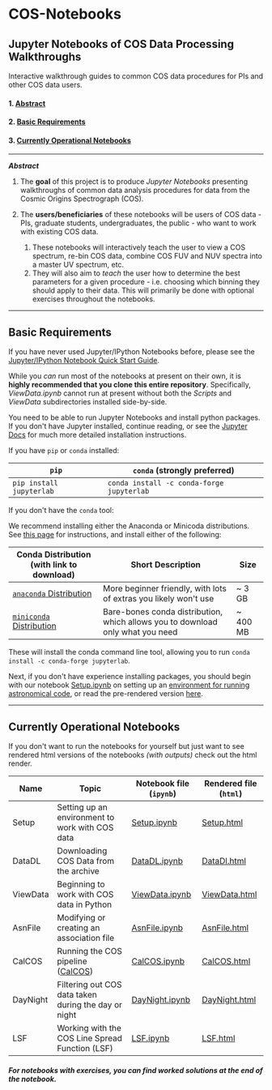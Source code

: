 # COS-Notebooks

## Jupyter Notebooks of COS Data Processing Walkthroughs
Interactive walkthrough guides to common COS data procedures for PIs and other COS data users.

#### 1. [Abstract](#abs)
#### 2. [Basic Requirements](#ch2)
#### 3. [Currently Operational Notebooks](#ch3)
---
<a id = abs></a>
***Abstract***

1.  The **goal** of this project is to produce *Jupyter Notebooks* presenting walkthroughs of common data analysis procedures for data from the Cosmic Origins Spectrograph (COS).

2.  The **users/beneficiaries** of these notebooks will be users of COS data - PIs, graduate students, undergraduates, the public - who want to work with existing COS data.

    1.  These notebooks will interactively teach the user to view a COS spectrum, re-bin COS data, combine COS FUV and NUV spectra into a master UV spectrum, etc.
    2.  They will also aim to *teach* the user how to determine the best parameters for a given procedure - i.e. choosing which binning they should apply to their data. This will primarily be done with optional exercises throughout the notebooks.
---
<a id = ch2></a>
## Basic Requirements

If you have never used Jupyter/IPython Notebooks before, please see the [Jupyter/IPython Notebook Quick Start Guide](https://jupyter-notebook-beginner-guide.readthedocs.io/en/latest/).

While you *can* run most of the notebooks at present on their own, it is **highly recommended that you clone this entire repository**. Specifically, *ViewData.ipynb* cannot run at present without both the *Scripts* and *ViewData* subdirectories installed side-by-side.

You need to be able to run Jupyter Notebooks and install python packages. If you don't have Jupyter installed, continue reading, or see the [Jupyter Docs](https://jupyterlab.readthedocs.io/en/stable/getting_started/installation.html) for much more detailed installation instructions.

If you have `pip` or `conda` installed:


|`pip`|`conda` (**strongly preferred**)|
|-----|--------------------------------|
|`pip install jupyterlab`|`conda install -c conda-forge jupyterlab`|


If you don't have the `conda` tool: 

We recommend installing either the Anaconda or Minicoda distributions. See [this page](https://astroconda.readthedocs.io/en/latest/getting_started.html#getting-started-jump) for instructions, and install either of the following: 

|Conda Distribution (with link to download)|Short Description|Size|
|-|-|-|
|[`anaconda` Distribution](https://docs.anaconda.com/anaconda/install/) | More beginner friendly, with lots of extras you likely won't use| \~ 3 GB|
|[`miniconda` Distribution](https://docs.conda.io/en/latest/miniconda.html)| Bare-bones conda distribution, which allows you to download only what you need|\~ 400 MB|

These will install the conda command line tool, allowing you to run `conda install -c conda-forge jupyterlab`. 

Next, if you don't have experience installing packages, you should begin with our notebook [Setup.ipynb](https://github.com/spacetelescope/COS-Notebooks/blob/master/Setup/Setup.ipynb) on setting up an [environment for running astronomical code](https://github.com/spacetelescope/COS-Notebooks/blob/master/Setup/Setup.ipynb), or read the pre-rendered version [here](https://spacetelescope.github.io/COS-Notebooks/Setup.html).

---
<a id = ch3></a>
## Currently Operational Notebooks

If you don't want to run the notebooks for yourself but just want to see rendered html versions of the notebooks *(with outputs)* check out the html render.

|Name|Topic|Notebook file (`ipynb`)|Rendered file (`html`)|
|-|-|-|-|
|Setup|Setting up an environment to work with COS data|[Setup.ipynb](https://github.com/spacetelescope/COS-Notebooks/blob/master/Setup/Setup.ipynb)|[Setup.html](https://spacetelescope.github.io/COS-Notebooks/Setup.html)|
|DataDL|Downloading COS Data from the archive|[DataDL.ipynb](https://github.com/spacetelescope/COS-Notebooks/blob/master/DataDl/DataDl.ipynb)|[DataDl.html](https://spacetelescope.github.io/COS-Notebooks/DataDl.html)|
|ViewData|Beginning to work with COS data in Python|[ViewData.ipynb](https://github.com/spacetelescope/COS-Notebooks/blob/master/ViewData/ViewData.ipynb)|[ViewData.html](https://spacetelescope.github.io/COS-Notebooks/ViewData.html)|
|AsnFile|Modifying or creating an association file|[AsnFile.ipynb](https://github.com/spacetelescope/COS-Notebooks/blob/master/AsnFile/AsnFile.ipynb)|[AsnFile.html](https://spacetelescope.github.io/COS-Notebooks/AsnFile.html)|
|CalCOS|Running the COS pipeline ([CalCOS](https://hst-docs.stsci.edu/cosdhb/chapter-3-cos-calibration))|[CalCOS.ipynb](https://github.com/spacetelescope/COS-Notebooks/blob/master/CalCOS/CalCOS.ipynb)|[CalCOS.html](https://spacetelescope.github.io/COS-Notebooks/CalCOS.html)|
|DayNight|Filtering out COS data taken during the day or night|[DayNight.ipynb](https://github.com/spacetelescope/COS-Notebooks/blob/master/DayNight/DayNight.ipynb)|[DayNight.html](https://spacetelescope.github.io/COS-Notebooks/DayNight.html)|
|LSF|Working with the COS Line Spread Function (LSF)|[LSF.ipynb](https://github.com/spacetelescope/COS-Notebooks/blob/master/LSF/LSF.ipynb)|[LSF.html](https://spacetelescope.github.io/COS-Notebooks/LSF.html)|

##### For notebooks with exercises, you can find worked solutions at the end of the notebook.

